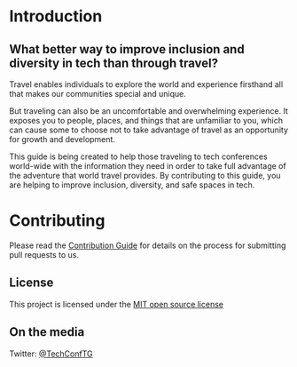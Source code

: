 # Introduction

## What better way to improve inclusion and diversity in tech than through travel? 

Travel enables individuals to explore the world and experience firsthand all that makes our communities special and unique. 

But traveling can also be an uncomfortable and overwhelming experience. It exposes you to people, places, and things that are unfamiliar to you, which can cause some to choose not to take advantage of travel as an opportunity for growth and development. 

This guide is being created to help those traveling to tech conferences world-wide with the information they need in order to take full advantage of the adventure that world travel provides. By contributing to this guide, you are helping to improve inclusion, diversity, and safe spaces in tech.


# Contributing

Please read the [Contribution Guide](https://github.com/TechConferenceTravelersGuide/Introduction/blob/master/CONTRIBUTING.md) for details on the process for submitting pull requests to us.

## License

This project is licensed under the [MIT open source license](https://opensource.org/licenses/MIT)

## On the media

Twitter: [@TechConfTG](https://twitter.com/TechConfTG)
